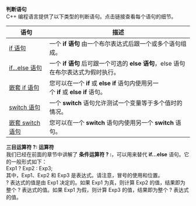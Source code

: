 **判断语句**  
C++ 编程语言提供了以下类型的判断语句。点击链接查看每个语句的细节。

|语句|描述|
|---|---|
|[if 语句](https://www.runoob.com/cplusplus/cpp-if.html "C++ 中的 if 语句")|一个 **if 语句** 由一个布尔表达式后跟一个或多个语句组成。|
|[if...else 语句](https://www.runoob.com/cplusplus/cpp-if-else.html "C++ 中的 if...else 语句")|一个 **if 语句** 后可跟一个可选的 **else 语句**，else 语句在布尔表达式为假时执行。|
|[嵌套 if 语句](https://www.runoob.com/cplusplus/cpp-nested-if.html "C++ 中的嵌套 if 语句")|您可以在一个 **if** 或 **else if** 语句内使用另一个 **if** 或 **else if** 语句。|
|[switch 语句](https://www.runoob.com/cplusplus/cpp-switch.html "C++ 中的 switch 语句")|一个 **switch** 语句允许测试一个变量等于多个值时的情况。|
|[嵌套 switch 语句](https://www.runoob.com/cplusplus/cpp-nested-switch.html "C++ 中的嵌套 switch 语句")|您可以在一个 **switch** 语句内使用另一个 **switch** 语句。|

**三目运算符 ?: 运算符**  
我们已经在前面的章节中讲解了 **条件运算符 ? :**，可以用来替代 **if...else** 语句。它的一般形式如下：  
Exp1 ? Exp2 : Exp3;  
其中，Exp1、Exp2 和 Exp3 是表达式。请注意，冒号的使用和位置。  
? 表达式的值是由 Exp1 决定的。如果 Exp1 为真，则计算 Exp2 的值，结果即为整个 ? 表达式的值。如果 Exp1 为假，则计算 Exp3 的值，结果即为整个 ? 表达式的值。